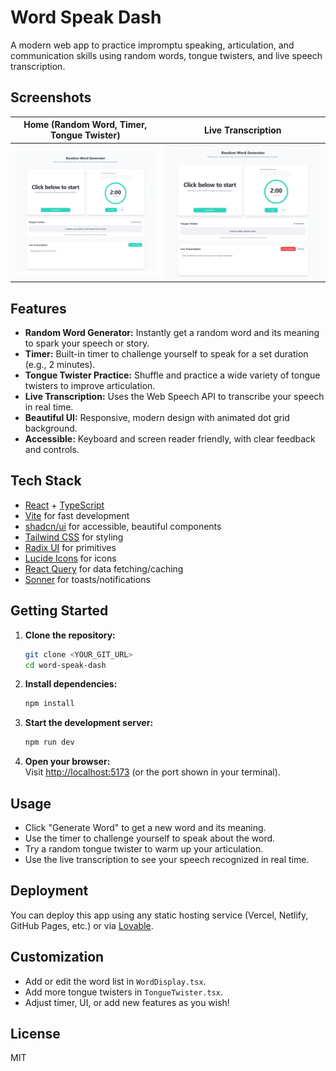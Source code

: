 

# Word Speak Dash

A modern web app to practice impromptu speaking, articulation, and communication skills using random words, tongue twisters, and live speech transcription.

## Screenshots

| Home (Random Word, Timer, Tongue Twister) | Live Transcription |
|------------------------------------------|-------------------|
| ![Home Screenshot](./screenshots/home.png) | ![Transcription Screenshot](./screenshots/transcription.png) |

## Features

- **Random Word Generator:** Instantly get a random word and its meaning to spark your speech or story.
- **Timer:** Built-in timer to challenge yourself to speak for a set duration (e.g., 2 minutes).
- **Tongue Twister Practice:** Shuffle and practice a wide variety of tongue twisters to improve articulation.
- **Live Transcription:** Uses the Web Speech API to transcribe your speech in real time.
- **Beautiful UI:** Responsive, modern design with animated dot grid background.
- **Accessible:** Keyboard and screen reader friendly, with clear feedback and controls.

## Tech Stack

- [React](https://react.dev/) + [TypeScript](https://www.typescriptlang.org/)
- [Vite](https://vitejs.dev/) for fast development
- [shadcn/ui](https://ui.shadcn.com/) for accessible, beautiful components
- [Tailwind CSS](https://tailwindcss.com/) for styling
- [Radix UI](https://www.radix-ui.com/) for primitives
- [Lucide Icons](https://lucide.dev/) for icons
- [React Query](https://tanstack.com/query/latest) for data fetching/caching
- [Sonner](https://sonner.emilkowal.ski/) for toasts/notifications

## Getting Started

1. **Clone the repository:**
   ```bash
   git clone <YOUR_GIT_URL>
   cd word-speak-dash
   ```

2. **Install dependencies:**
   ```bash
   npm install
   ```

3. **Start the development server:**
   ```bash
   npm run dev
   ```

4. **Open your browser:**  
   Visit [http://localhost:5173](http://localhost:5173) (or the port shown in your terminal).

## Usage

- Click "Generate Word" to get a new word and its meaning.
- Use the timer to challenge yourself to speak about the word.
- Try a random tongue twister to warm up your articulation.
- Use the live transcription to see your speech recognized in real time.

## Deployment

You can deploy this app using any static hosting service (Vercel, Netlify, GitHub Pages, etc.) or via [Lovable](https://lovable.dev/).

## Customization

- Add or edit the word list in `WordDisplay.tsx`.
- Add more tongue twisters in `TongueTwister.tsx`.
- Adjust timer, UI, or add new features as you wish!

## License

MIT
